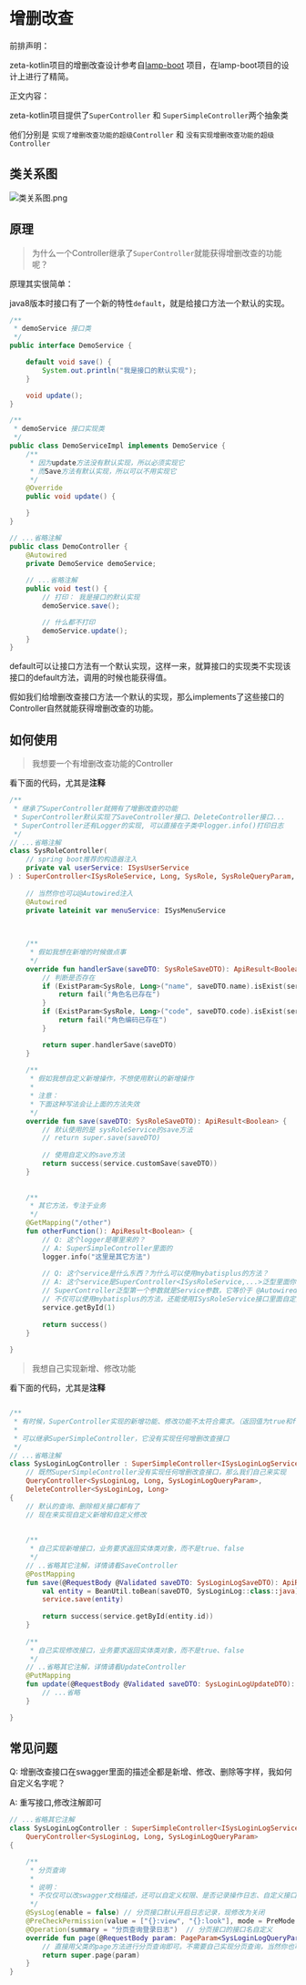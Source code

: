 # 增删改查

前排声明：

zeta-kotlin项目的增删改查设计参考自[lamp-boot](https://github.com/zuihou/lamp-boot) 项目，在lamp-boot项目的设计上进行了精简。

正文内容：

zeta-kotlin项目提供了`SuperController` 和 `SuperSimpleController`两个抽象类

他们分别是 `实现了增删改查功能的超级Controller` 和 `没有实现增删改查功能的超级Controller`



## 类关系图

![类关系图.png](./img/SuperController类关系图.png)



## 原理

> 为什么一个Controller继承了`SuperController`就能获得增删改查的功能呢？

原理其实很简单：

java8版本时接口有了一个新的特性`default`，就是给接口方法一个默认的实现。

```java
/**
 * demoService 接口类
 */
public interface DemoService {

    default void save() {
        System.out.println("我是接口的默认实现");
    }

    void update();
}

/**
 * demoService 接口实现类
 */
public class DemoServiceImpl implements DemoService {
    /**
     * 因为update方法没有默认实现，所以必须实现它
     * 而Save方法有默认实现，所以可以不用实现它
     */
    @Override
    public void update() {

    }
}

// ...省略注解
public class DemoController {
    @Autowired
    private DemoService demoService;
    
    // ...省略注解
    public void test() {
        // 打印： 我是接口的默认实现
        demoService.save();

        // 什么都不打印
        demoService.update();
    }
}
```
default可以让接口方法有一个默认实现，这样一来，就算接口的实现类不实现该接口的default方法，调用的时候也能获得值。

假如我们给增删改查接口方法一个默认的实现，那么implements了这些接口的Controller自然就能获得增删改查的功能。



## 如何使用
> 我想要一个有增删改查功能的Controller

看下面的代码，尤其是**注释**

```kotlin
/**
 * 继承了SuperController就拥有了增删改查的功能
 * SuperController默认实现了SaveController接口、DeleteController接口...
 * SuperController还有Logger的实现, 可以直接在子类中logger.info()打印日志
 */
// ...省略注解
class SysRoleController(
    // spring boot推荐的构造器注入
    private val userService: ISysUserService
) : SuperController<ISysRoleService, Long, SysRole, SysRoleQueryParam, SysRoleSaveDTO, SysRoleUpdateDTO>() {
    
    // 当然你也可以@Autowired注入
    @Autowired 
    private lateinit var menuService: ISysMenuService
    

    
    /**
     * 假如我想在新增的时候做点事
     */
    override fun handlerSave(saveDTO: SysRoleSaveDTO): ApiResult<Boolean> {
        // 判断是否存在
        if (ExistParam<SysRole, Long>("name", saveDTO.name).isExist(service)) {
            return fail("角色名已存在")
        }
        if (ExistParam<SysRole, Long>("code", saveDTO.code).isExist(service)) {
            return fail("角色编码已存在")
        }

        return super.handlerSave(saveDTO)
    }
    
    /**
     * 假如我想自定义新增操作，不想使用默认的新增操作
     * 
     * 注意：
     * 下面这种写法会让上面的方法失效
     */
    override fun save(saveDTO: SysRoleSaveDTO): ApiResult<Boolean> {
        // 默认使用的是 sysRoleService的save方法
        // return super.save(saveDTO)
         
        // 使用自定义的save方法
        return success(service.customSave(saveDTO))
    }
    
    
    /**
     * 其它方法，专注于业务
     */
    @GetMapping("/other")
    fun otherFunction(): ApiResult<Boolean> {
        // Q: 这个logger是哪里来的？
        // A: SuperSimpleController里面的
        logger.info("这里是其它方法")
        
        // Q: 这个service是什么东西？为什么可以使用mybatisplus的方法？
        // A: 这个service是SuperController<ISysRoleService,...>泛型里面你传入的service
        // SuperController泛型第一个参数就是Service参数，它等价于 @Autowired lateinit var service: ISysRoleService
        // 不仅可以使用mybatisplus的方法，还能使用ISysRoleService接口里面自定义的方法
        service.getById(1)
        
        return success()
    }
    
}
```



> 我想自己实现新增、修改功能

看下面的代码，尤其是**注释**

```kotlin

/**
 * 有时候，SuperController实现的新增功能、修改功能不太符合需求。（返回值为true和flase。业务需要返回具体的对象）
 *
 * 可以继承SuperSimpleController，它没有实现任何增删改查接口
 */
// ...省略注解
class SysLoginLogController : SuperSimpleController<ISysLoginLogService, SysLoginLog>(),
    // 既然SuperSimpleController没有实现任何增删改查接口，那么我们自己来实现
    QueryController<SysLoginLog, Long, SysLoginLogQueryParam>,
    DeleteController<SysLoginLog, Long>
{
    // 默认的查询、删除相关接口都有了
    // 现在来实现自定义新增和自定义修改
    
    
    /**
     * 自己实现新增接口，业务要求返回实体类对象，而不是true、false
     */
    // ..省略其它注解，详情请看SaveController
    @PostMapping
    fun save(@RequestBody @Validated saveDTO: SysLoginLogSaveDTO): ApiResult<SysLoginLog> {
        val entity = BeanUtil.toBean(saveDTO, SysLoginLog::class::java)
        service.save(entity)
 
        return success(service.getById(entity.id))
    }
    
    /**
     * 自己实现修改接口，业务要求返回实体类对象，而不是true、false
     */
    // ..省略其它注解，详情请看UpdateController
    @PutMapping
    fun update(@RequestBody @Validated saveDTO: SysLoginLogUpdateDTO): ApiResult<SysLoginLog> {
        // ...省略
    }

}
```



## 常见问题

Q: 增删改查接口在swagger里面的描述全都是新增、修改、删除等字样，我如何自定义名字呢？

A: 重写接口,修改注解即可

```kotlin
// ...省略其它注解
class SysLoginLogController : SuperSimpleController<ISysLoginLogService, SysLoginLog>(),
    QueryController<SysLoginLog, Long, SysLoginLogQueryParam>
{

    /**
     * 分页查询
     *
     * 说明：
     * 不仅仅可以改swagger文档描述，还可以自定义权限、是否记录操作日志、自定义接口路由等
     */
    @SysLog(enable = false) // 分页接口默认开启日志记录，现修改为关闭
    @PreCheckPermission(value = ["{}:view", "{}:look"], mode = PreMode.OR) // 分页接口的权限自定义
    @Operation(summary = "分页查询登录日志")  // 分页接口的接口名自定义
    override fun page(@RequestBody param: PageParam<SysLoginLogQueryParam>): ApiResult<PageResult<SysLoginLog>> {
        // 直接用父类的page方法进行分页查询即可。不需要自己实现分页查询，当然你也可以自己去实现
        return super.page(param)
    }
}
```

